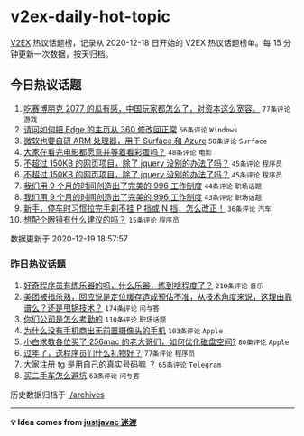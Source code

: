 # v2ex-daily-hot-topic

[V2EX](https://www.v2ex.com/) 热议话题榜，记录从 2020-12-18 日开始的 V2EX 热议话题榜单。每 15 分钟更新一次数据，按天归档。

## 今日热议话题

<!-- TODAY BEGIN -->
1. [吃赛博朋克 2077 的瓜有感，中国玩家都怎么了，对资本这么宽容。](https://www.v2ex.com/t/736999) ``77条评论`` ``游戏``
1. [请问如何把 Edge 的主页从 360 修改回正常](https://www.v2ex.com/t/736961) ``66条评论`` ``Windows``
1. [微软也要自研 ARM 处理器，用于 Surface 和 Azure](https://www.v2ex.com/t/736954) ``58条评论`` ``Surface``
1. [大家在看完电影都愿意并等着看彩蛋吗？](https://www.v2ex.com/t/736956) ``48条评论`` ``电影``
1. [不超过 150KB 的网页项目，除了 jquery 没别的办法了吗？](https://www.v2ex.com/t/737048) ``45条评论`` ``程序员``
1. [不超过 150KB 的网页项目，除了 jquery 没别的办法了吗？](https://www.v2ex.com/t/737048) ``45条评论`` ``程序员``
1. [我们用 9 个月的时间创造出了完美的 996 工作制度](https://www.v2ex.com/t/737054) ``44条评论`` ``职场话题``
1. [我们用 9 个月的时间创造出了完美的 996 工作制度](https://www.v2ex.com/t/737054) ``43条评论`` ``职场话题``
1. [新手，停车时习惯拉完手刹不挂 P 挡或 N 挡，怎么改正！](https://www.v2ex.com/t/736988) ``36条评论`` ``汽车``
1. [想配个眼镜有什么建议的吗？](https://www.v2ex.com/t/737066) ``15条评论`` ``程序员``

数据更新于 2020-12-19 18:57:57
<!-- TODAY END -->

### 昨日热议话题

<!-- YESTERDAY BEGIN -->
1. [好奇程序员有练乐器的吗，什么乐器，练到啥程度了？](https://www.v2ex.com/t/736641) ``210条评论`` ``音乐``
1. [美团被指杀熟，回应说是定位缓存造成预估不准，从技术角度来说，这理由靠谱么？还是甩锅技术？](https://www.v2ex.com/t/736637) ``174条评论`` ``问与答``
1. [你们公司是怎么考勤的](https://www.v2ex.com/t/736660) ``110条评论`` ``职场话题``
1. [为什么没有手机商出无前置摄像头的手机](https://www.v2ex.com/t/736611) ``103条评论`` ``Apple``
1. [小白求教各位买了 256mac 的老大哥们，如何优化磁盘空间?](https://www.v2ex.com/t/736679) ``80条评论`` ``Apple``
1. [过年了，送程序员们什么礼物好？](https://www.v2ex.com/t/736680) ``77条评论`` ``程序员``
1. [大家注册 tg 是用自己的真实号码嘛 ？](https://www.v2ex.com/t/736605) ``65条评论`` ``Telegram``
1. [买二手车怎么避坑](https://www.v2ex.com/t/736668) ``63条评论`` ``问与答``
<!-- YESTERDAY END -->

历史数据归档于 [./archives](./archives)

---

**💡 Idea comes from [justjavac 迷渡](https://github.com/justjavac/)**
